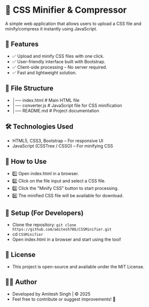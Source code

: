 # 📄 CSS Minifier & Compressor
A simple web application that allows users to upload a CSS file and minify/compress it instantly using JavaScript.

## 🚀 Features
- ✅ Upload and minify CSS files with one click.
- ✅ User-friendly interface built with Bootstrap.
- ✅ Client-side processing – No server required.
- ✅ Fast and lightweight solution.

## 📂 File Structure
- │── index.html           # Main HTML file
- │── converter.js         # JavaScript file for CSS minification
- │── README.md            # Project documentation

## 🛠️ Technologies Used
- HTML5, CSS3, Bootstrap – For responsive UI
- JavaScript (CSSTree / CSSO) – For minifying CSS

## 📌 How to Use
- 1️⃣ Open index.html in a browser.
- 2️⃣ Click on the file input and select a CSS file.
- 3️⃣ Click the "Minify CSS" button to start processing.
- 4️⃣ The minified CSS file will be available for download.

## 🔧 Setup (For Developers)
- Clone the repository: `git clone https://github.com/amitesh786/CSSMinifier.git`
- cd `CSSMinifier`
- Open index.html in a browser and start using the tool!

## 📜 License
- This project is open-source and available under the MIT License.

## 👨‍💻 Author
- Developed by Amitesh Singh | © 2025
- Feel free to contribute or suggest improvements! 🚀
